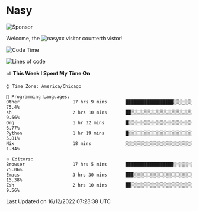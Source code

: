 # Nasy

<!--
<p align="center">
<img height="200" src="https://github-readme-stats.vercel.app/api?username=nasyxx&count_private=true&show_icons=true&theme=dracula&include_all_commits=true"/>
<img height="200" src="https://github-readme-stats.vercel.app/api/top-langs/?username=nasyxx&theme=dracula&hide=html,jupyter+notebook&count_private=true&show_icons=true"/>
</p>

  
----------------
-->

![Sponsor](https://img.shields.io/static/v1.svg?label=Sponsor&message=%E2%9D%A4&logo=GitHub&style=flat&color=pink)
 
Welcome, the ![nasyxx visitor counter](https://count.getloli.com/get/@nasyxx?theme=rule34)th vistor!
 
<!--START_SECTION:waka-->
![Code Time](http://img.shields.io/badge/Code%20Time-2%2C929%20hrs%2058%20mins-blue)

![Lines of code](https://img.shields.io/badge/From%20Hello%20World%20I%27ve%20Written-5%20Million%20lines%20of%20code-blue)

📊 **This Week I Spent My Time On** 

```text
⌚︎ Time Zone: America/Chicago

💬 Programming Languages: 
Other                    17 hrs 9 mins       ██████████████████░░░░░░░   75.4% 
sh                       2 hrs 10 mins       ██░░░░░░░░░░░░░░░░░░░░░░░   9.56% 
Org                      1 hr 32 mins        █░░░░░░░░░░░░░░░░░░░░░░░░   6.77% 
Python                   1 hr 19 mins        █░░░░░░░░░░░░░░░░░░░░░░░░   5.81% 
Nix                      18 mins             ░░░░░░░░░░░░░░░░░░░░░░░░░   1.34%

🔥 Editors: 
Browser                  17 hrs 5 mins       ██████████████████░░░░░░░   75.06% 
Emacs                    3 hrs 30 mins       ███░░░░░░░░░░░░░░░░░░░░░░   15.38% 
Zsh                      2 hrs 10 mins       ██░░░░░░░░░░░░░░░░░░░░░░░   9.56%

```


 Last Updated on 16/12/2022 07:23:38 UTC
<!--END_SECTION:waka-->

<!-- ![visitors](https://visitor-badge.laobi.icu/badge?page_id=nasyxx.nasyxx) -->
